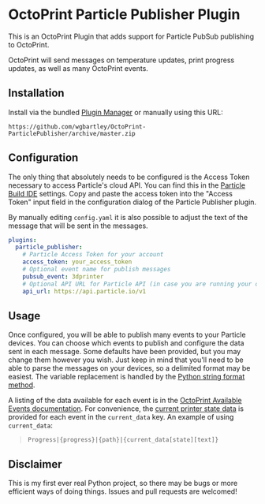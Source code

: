 # OctoPrint Particle Publisher Plugin

This is an OctoPrint Plugin that adds support for Particle PubSub publishing to OctoPrint.

OctoPrint will send messages on temperature updates, print progress updates, as well as many OctoPrint events.

## Installation

Install via the bundled [Plugin Manager](https://github.com/foosel/OctoPrint/wiki/Plugin:-Plugin-Manager) 
or manually using this URL:

    https://github.com/wgbartley/OctoPrint-ParticlePublisher/archive/master.zip

## Configuration

The only thing that absolutely needs to be configured is the Access Token necessary to access Particle's cloud API. You
can find this in the [Particle Build IDE](https://build.particle.io) settings. Copy and paste the access token into the
"Access Token" input field in the configuration dialog of the Particle Publisher plugin.

By manually editing `config.yaml` it is also possible to adjust the text of the message that will be sent in the messages.

``` yaml
plugins:
  particle_publisher:
    # Particle Access Token for your account
    access_token: your_access_token
    # Optional event name for publish messages
    pubsub_event: 3dprinter
    # Optional API URL for Particle API (in case you are running your own copy of the Particle cloud)
    api_url: https://api.particle.io/v1
```


## Usage

Once configured, you will be able to publish many events to your Particle devices.  You can choose which events
to publish and configure the data sent in each message.  Some defaults have been provided, but you may change
them however you wish.  Just keep in mind that you'll need to be able to parse the messages on your devices, so
a delimited format may be easiest.  The variable replacement is handled by the [Python string format method](https://docs.python.org/2/library/string.html#string.Formatter.format).

A listing of the data available for each event is in the [OctoPrint Available Events documentation](http://docs.octoprint.org/en/master/events/index.html#available-events).
For convenience, the [current printer state data](http://docs.octoprint.org/en/master/api/printer.html#retrieve-the-current-printer-state)
is provided for each event in the `current_data` key.  An example of using `current_data`:
> `Progress|{progress}|{path}|{current_data[state][text]}`


## Disclaimer

This is my first ever real Python project, so there may be bugs or more efficient ways of doing things.  Issues and pull requests are welcomed!
